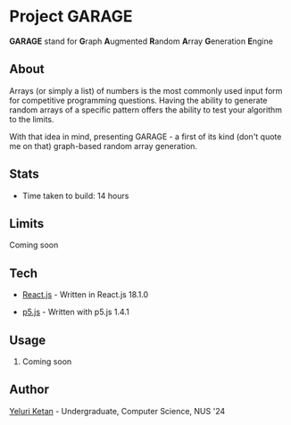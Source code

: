 # Project GARAGE

**GARAGE** stand for **G**raph **A**ugmented **R**andom **A**rray **G**eneration **E**ngine

## About

Arrays (or simply a list) of numbers is the most commonly used input form for competitive programming questions. Having the ability to generate random arrays of a specific pattern offers the ability to test your algorithm to the limits.

With that idea in mind, presenting GARAGE - a first of its kind (don't quote me on that) graph-based random array generation.

## Stats

- Time taken to build: 14 hours

## Limits

Coming soon

## Tech

- [React.js]() - Written in React.js 18.1.0

- [p5.js](https://p5js.org/) - Written with p5.js 1.4.1

## Usage

1. Coming soon

## Author

[Yeluri Ketan](https://github.com/YeluriKetan) - Undergraduate, Computer Science, NUS '24
